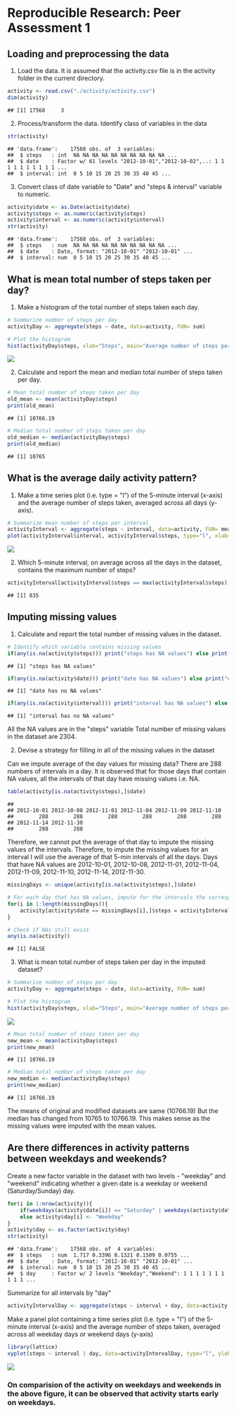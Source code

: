 # Reproducible Research: Peer Assessment 1


## Loading and preprocessing the data

1. Load the data.
It is assumed that the activity.csv file is in the activity folder in the current directory.

```r
activity <- read.csv("./activity/activity.csv")
dim(activity)
```

```
## [1] 17568     3
```
2. Process/transform the data.
Identify class of variables in the data

```r
str(activity)
```

```
## 'data.frame':	17568 obs. of  3 variables:
##  $ steps   : int  NA NA NA NA NA NA NA NA NA NA ...
##  $ date    : Factor w/ 61 levels "2012-10-01","2012-10-02",..: 1 1 1 1 1 1 1 1 1 1 ...
##  $ interval: int  0 5 10 15 20 25 30 35 40 45 ...
```
3. Convert class of date variable to "Date" and "steps & interval" variable to numeric.

```r
activity$date <- as.Date(activity$date)
activity$steps <- as.numeric(activity$steps)
activity$interval <- as.numeric(activity$interval)
str(activity)
```

```
## 'data.frame':	17568 obs. of  3 variables:
##  $ steps   : num  NA NA NA NA NA NA NA NA NA NA ...
##  $ date    : Date, format: "2012-10-01" "2012-10-01" ...
##  $ interval: num  0 5 10 15 20 25 30 35 40 45 ...
```



## What is mean total number of steps taken per day?
1. Make a histogram of the total number of steps taken each day.


```r
# Summarize number of steps per day
activityDay <- aggregate(steps ~ date, data=activity, FUN= sum)

# Plot the histogram
hist(activityDay$steps, xlab="Steps", main="Average number of steps per day", breaks = 20)
```

![](PA1_template_files/figure-html/unnamed-chunk-4-1.png) 

2. Calculate and report the mean and median total number of steps taken per day.

```r
# Mean total number of steps taken per day
old_mean <- mean(activityDay$steps)
print(old_mean)
```

```
## [1] 10766.19
```

```r
# Median total number of steps taken per day
old_median <- median(activityDay$steps)
print(old_median)
```

```
## [1] 10765
```

## What is the average daily activity pattern?
1. Make a time series plot (i.e. type = "l") of the 5-minute interval (x-axis) and the average number of steps taken, averaged across all days (y-axis).

```r
# Summarize mean number of steps per interval
activityInterval <- aggregate(steps ~ interval, data=activity, FUN= mean)
plot(activityInterval$interval, activityInterval$steps, type="l", xlab="Minutes", ylab="Average steps", main="Average steps per 5 minutes interval", col="red")
```

![](PA1_template_files/figure-html/unnamed-chunk-6-1.png) 

2. Which 5-minute interval, on average across all the days in the dataset, contains the maximum number of steps?

```r
activityInterval[activityInterval$steps == max(activityInterval$steps),]$interval
```

```
## [1] 835
```

## Imputing missing values
1. Calculate and report the total number of missing values in the dataset.

```r
# Identify which variable contains missing values
if(any(is.na(activity$steps))) print("steps has NA values") else print("steps has no NA values")
```

```
## [1] "steps has NA values"
```

```r
if(any(is.na(activity$date))) print("date has NA values") else print("date has no NA values")
```

```
## [1] "date has no NA values"
```

```r
if(any(is.na(activity$interval))) print("interval has NA values") else print("interval has no NA values")
```

```
## [1] "interval has no NA values"
```
All the NA values are in the "steps" variable
Total number of missing values in the dataset are 2304.

2. Devise a strategy for filling in all of the missing values in the dataset

Can we impute average of the day values for missing data? There are 288 numbers of intervals in a day. It is observed that for those days that contain NA values, all the intervals of that day have missing values i.e. NA.

```r
table(activity[is.na(activity$steps),]$date)
```

```
## 
## 2012-10-01 2012-10-08 2012-11-01 2012-11-04 2012-11-09 2012-11-10 
##        288        288        288        288        288        288 
## 2012-11-14 2012-11-30 
##        288        288
```

Therefore, we cannot put the average of that day to impute the missing values of the intervals. Therefore, to impute the missing values for an interval I will use the average of that 5-min intervals of all the days.
Days that have NA values are 2012-10-01, 2012-10-08, 2012-11-01, 2012-11-04, 2012-11-09, 2012-11-10, 2012-11-14, 2012-11-30.

```r
missingDays <- unique(activity[is.na(activity$steps),]$date)

# For each day that has NA values, impute for the intervals the corresponding mean values of the interval from all days. 
for(i in 1:length(missingDays)){
    activity[activity$date == missingDays[i],]$steps = activityInterval$steps
} 

# Check if NAs still exist
any(is.na(activity))
```

```
## [1] FALSE
```
3. What is mean total number of steps taken per day in the imputed dataset?

```r
# Summarize number of steps per day
activityDay <- aggregate(steps ~ date, data=activity, FUN= sum)

# Plot the histogram
hist(activityDay$steps, xlab="Steps", main="Average number of steps per day", breaks = 20)
```

![](PA1_template_files/figure-html/unnamed-chunk-11-1.png) 

```r
# Mean total number of steps taken per day
new_mean <- mean(activityDay$steps)
print(new_mean)
```

```
## [1] 10766.19
```

```r
# Median total number of steps taken per day
new_median <- median(activityDay$steps)
print(new_median)
```

```
## [1] 10766.19
```
The means of original and modified datasets are same (10766.19)
But the median has changed from 10765 to 10766.19. This makes sense as the missing values were imputed with the mean values.



## Are there differences in activity patterns between weekdays and weekends?
Create a new factor variable in the dataset with two levels - "weekday" and "weekend" indicating whether a given date is a weekday or weekend (Saturday/Sunday) day.

```r
for(i in 1:nrow(activity)){
    if(weekdays(activity$date[i]) == "Saturday" | weekdays(activity$date[i]) == "Sunday") activity$day[i] <- "Weekend"
    else activity$day[i] <- "Weekday"
}
activity$day <- as.factor(activity$day)
str(activity)
```

```
## 'data.frame':	17568 obs. of  4 variables:
##  $ steps   : num  1.717 0.3396 0.1321 0.1509 0.0755 ...
##  $ date    : Date, format: "2012-10-01" "2012-10-01" ...
##  $ interval: num  0 5 10 15 20 25 30 35 40 45 ...
##  $ day     : Factor w/ 2 levels "Weekday","Weekend": 1 1 1 1 1 1 1 1 1 1 ...
```
Summarize for all intervals by "day"

```r
activityIntervalDay <- aggregate(steps ~ interval + day, data=activity, FUN= mean)
```
Make a panel plot containing a time series plot (i.e. type = "l") of the 5-minute interval (x-axis) and the average number of steps taken, averaged across all weekday days or weekend days (y-axis)

```r
library(lattice)
xyplot(steps ~ interval | day, data=activityIntervalDay, type="l", ylab="Average number of steps", layout= c(1,2))
```

![](PA1_template_files/figure-html/unnamed-chunk-14-1.png) 

### On comparision of the activity on weekdays and weekends in the above figure, it can be observed that activity starts early on weekdays.


